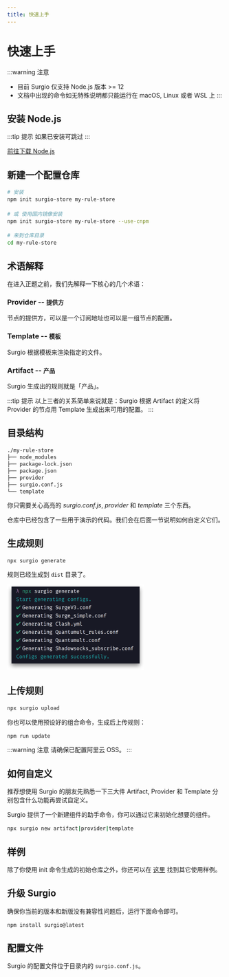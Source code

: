 ```yaml
---
title: 快速上手
---
```


# 快速上手

:::warning 注意
- 目前 Surgio 仅支持 Node.js 版本 >= 12
- 文档中出现的命令如无特殊说明都只能运行在 macOS, Linux 或者 WSL 上
:::

## 安装 Node.js

:::tip 提示
如果已安装可跳过
:::

[前往下载 Node.js](https://nodejs.org/zh-cn/download/)

## 新建一个配置仓库

```bash
# 安装
npm init surgio-store my-rule-store

# 或 使用国内镜像安装
npm init surgio-store my-rule-store --use-cnpm

# 来到仓库目录
cd my-rule-store
```

## 术语解释

在进入正题之前，我们先解释一下核心的几个术语：

### Provider -- <small>提供方</small>

节点的提供方，可以是一个订阅地址也可以是一组节点的配置。

### Template -- <small>模板</small>

Surgio 根据模板来渲染指定的文件。

### Artifact -- <small>产品</small>

Surgio 生成出的规则就是「产品」。

:::tip 提示
以上三者的关系简单来说就是：Surgio 根据 Artifact 的定义将 Provider 的节点用 Template 生成出来可用的配置。
:::

## 目录结构

```txt{5,6,7}
./my-rule-store
├── node_modules
├── package-lock.json
├── package.json
├── provider
├── surgio.conf.js
└── template
```

你只需要关心高亮的 *surgio.conf.js*, *provider* 和 *template* 三个东西。

仓库中已经包含了一些用于演示的代码。我们会在后面一节说明如何自定义它们。

## 生成规则

```bash
npx surgio generate
```

规则已经生成到 `dist` 目录了。

<img src="./images/generate-result.png" width="318">

## 上传规则

```bash
npx surgio upload
```

你也可以使用预设好的组合命令，生成后上传规则：

```bash
npm run update
```

:::warning 注意
请确保已配置阿里云 OSS。
:::

## 如何自定义

推荐想使用 Surgio 的朋友先熟悉一下三大件 Artifact, Provider 和 Template 分别包含什么功能再尝试自定义。

Surgio 提供了一个新建组件的助手命令，你可以通过它来初始化想要的组件。

```bash
npx surgio new artifact|provider|template
```

## 样例

除了你使用 init 命令生成的初始仓库之外，你还可以在 [这里](https://github.com/geekdada/surgio/tree/master/examples) 找到其它使用样例。

## 升级 Surgio

确保你当前的版本和新版没有兼容性问题后，运行下面命令即可。

```bash
npm install surgio@latest
```

## 配置文件

Surgio 的配置文件位于目录内的 `surgio.conf.js`。
